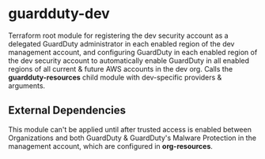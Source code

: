 # guardduty-dev

Terraform root module for registering the dev security account as a delegated GuardDuty administrator in each enabled region of the dev management account, and configuring GuardDuty in each enabled region of the dev security account to automatically enable GuardDuty in all enabled regions of all current & future AWS accounts in the dev org. Calls the **guardduty-resources** child module with dev-specific providers & arguments.

## External Dependencies

This module can't be applied until after trusted access is enabled between Organizations and both GuardDuty & GuardDuty's Malware Protection in the management account, which are configured in **org-resources**.
